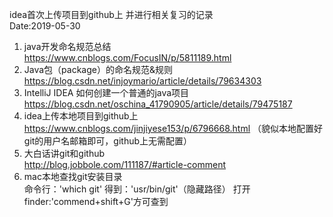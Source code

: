 idea首次上传项目到github上 并进行相关复习的记录  
Date:2019-05-30
1. java开发命名规范总结  
https://www.cnblogs.com/FocusIN/p/5811189.html
2. Java包（package）的命名规范&规则  
https://blog.csdn.net/injoymario/article/details/79634303
3. IntelliJ IDEA 如何创建一个普通的java项目  
https://blog.csdn.net/oschina_41790905/article/details/79475187
4. idea上传本地项目到github上  
https://www.cnblogs.com/jinjiyese153/p/6796668.html （貌似本地配置好git的用户名邮箱即可，github上无需配置）
5. 大白话讲git和github  
http://blog.jobbole.com/111187/#article-comment
6. mac本地查找git安装目录  
命令行：'which git' 得到：'usr/bin/git'（隐藏路径）
打开finder:'commend+shift+G'方可查到
